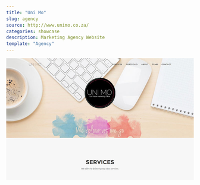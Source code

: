 ```yaml
---
title: "Uni Mo"
slug: agency
source: http://www.unimo.co.za/
categories: showcase
description: Marketing Agency Website
template: "Agency"
---
```


<img src="/assets/img/showcase/unimo.jpg" class="img-responsive" alt="Marketing Agency Website">
